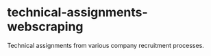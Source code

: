 # technical-assignments-webscraping
Technical assignments from various company recruitment processes.
